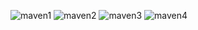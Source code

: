 ![maven1](https://user-images.githubusercontent.com/107991714/193423055-e1d7f59e-697a-4198-8b98-8c8b66120996.png)
![maven2](https://user-images.githubusercontent.com/107991714/193423056-5678656c-3b0b-452f-a0c2-8eee268f8f7b.png)
![maven3](https://user-images.githubusercontent.com/107991714/193423057-e61545b7-53b8-41a1-88a7-812e2e4af976.png)
![maven4](https://user-images.githubusercontent.com/107991714/193423058-0cd436b0-0cda-4dc8-9571-5acf1645fe52.png)

